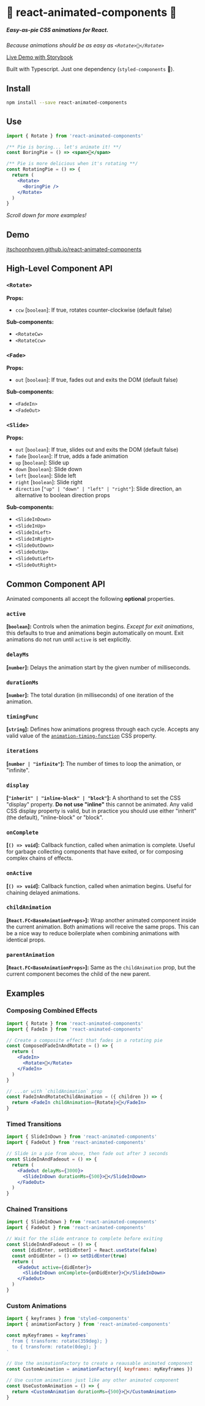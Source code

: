# 🥧 react-animated-components 🥧

##### Easy-as-pie CSS animations for React.

_Because animations should be as easy as `<Rotate>🥧</Rotate>`_

[Live Demo with Storybook](https://jtschoonhoven.github.io/react-animated-components)

Built with Typescript. Just one dependency (`styled-components` 💅).

## Install

```sh
npm install --save react-animated-components
```

## Use

```jsx
import { Rotate } from 'react-animated-components'

/** Pie is boring... let's animate it! **/
const BoringPie = () => <span>🥧</span>

/** Pie is more delicious when it's rotating **/
const RotatingPie = () => {
  return (
    <Rotate>
      <BoringPie />
    </Rotate>
  )
}
```

_Scroll down for more examples!_

## Demo

[jtschoonhoven.github.io/react-animated-components](https://jtschoonhoven.github.io/react-animated-components)

## High-Level Component API

### `<Rotate>`

**Props:**

- `ccw` [`boolean`]: If true, rotates counter-clockwise (default false)

**Sub-components:**

- `<RotateCw>`
- `<RotateCcw>`

### `<Fade>`

**Props:**

- `out` [`boolean`]: If true, fades out and exits the DOM (default false)

**Sub-components:**

- `<FadeIn>`
- `<FadeOut>`

### `<Slide>`

**Props:**

- `out` [`boolean`]: If true, slides out and exits the DOM (default false)
- `fade` [`boolean`]: If true, adds a fade animation
- `up` [`boolean`]: Slide up
- `down` [`boolean`]: Slide down
- `left` [`boolean`]: Slide left
- `right` [`boolean`]: Slide right
- `direction` [`"up" | "down" | "left" | "right"`]: Slide direction, an alternative to boolean direction props

**Sub-components:**

- `<SlideInDown>`
- `<SlideInUp>`
- `<SlideInLeft>`
- `<SlideInRight>`
- `<SlideOutDown>`
- `<SlideOutUp>`
- `<SlideOutLeft>`
- `<SlideOutRight>`

## Common Component API

Animated components all accept the following **optional** properties.

### `active`

**[`boolean`]:** Controls when the animation begins. _Except for exit animations_, this defaults to true and animations begin automatically on mount. Exit animations do not run until `active` is set explicitly.

### `delayMs`

**[`number`]:** Delays the animation start by the given number of milliseconds.

### `durationMs`

**[`number`]:** The total duration (in milliseconds) of one iteration of the animation.

### `timingFunc`

**[`string`]:** Defines how animations progress through each cycle. Accepts any valid value of the [`animation-timing-function`](https://developer.mozilla.org/en-US/docs/Web/CSS/animation-timing-function) CSS property.

### `iterations`

**[`number | "infinite"`]:** The number of times to loop the animation, or "infinite".

### `display`

**[`"inherit" | "inline-block" | "block"`]:** A shorthand to set the CSS "display" property. **Do not use "inline"** this cannot be animated. Any valid CSS display property is valid, but in practice you should use either "inherit" (the default), "inline-block" or "block".

### `onComplete`

**[`() => void`]:** Callback function, called when animation is complete. Useful for garbage collecting components that have exited, or for composing complex chains of effects.

### `onActive`

**[`() => void`]:** Callback function, called when animation begins. Useful for chaining delayed animations.

### `childAnimation`

**[`React.FC<BaseAnimationProps>`]:** Wrap another animated component inside the current animation. Both animations will receive the same props. This can be a nice way to reduce boilerplate when combining animations with identical props.

### `parentAnimation`

**[`React.FC<BaseAnimationProps>`]:** Same as the `childAnimation` prop, but the current component becomes the child of the new parent.

## Examples

### Composing Combined Effects

```jsx
import { Rotate } from 'react-animated-components'
import { FadeIn } from 'react-animated-components'

// Create a composite effect that fades in a rotating pie
const ComposedFadeInAndRotate = () => {
  return (
    <FadeIn>
      <Rotate>🥧</Rotate>
    </FadeIn>
  )
}

// ...or with `childAnimation` prop
const FadeInAndRotateChildAnimation = ({ children }) => {
  return <FadeIn childAnimation={Rotate}>🥧</FadeIn>
}
```

### Timed Transitions

```jsx
import { SlideInDown } from 'react-animated-components'
import { FadeOut } from 'react-animated-components'

// Slide in a pie from above, then fade out after 3 seconds
const SlideInAndFadeout = () => {
  return (
    <FadeOut delayMs={3000}>
      <SlideInDown durationMs={500}>🥧</SlideInDown>
    </FadeOut>
  )
}
```

### Chained Transitions

```jsx
import { SlideInDown } from 'react-animated-components'
import { FadeOut } from 'react-animated-components'

// Wait for the slide entrance to complete before exiting
const SlideInAndFadeout = () => {
  const [didEnter, setDidEnter] = React.useState(false)
  const onDidEnter = () => setDidEnter(true)
  return (
    <FadeOut active={didEnter}>
      <SlideInDown onComplete={onDidEnter}>🥧</SlideInDown>
    </FadeOut>
  )
}
```

### Custom Animations

```jsx
import { keyframes } from 'styled-components'
import { animationFactory } from 'react-animated-components'

const myKeyframes = keyframes`
  from { transform: rotate(359deg); }
  to { transform: rotate(0deg); }
`

// Use the animationFactory to create a reausable animated component
const CustomAnimation = animationFactory({ keyframes: myKeyframes })

// Use custom animations just like any other animated component
const UseCustomAnimation = () => {
  return <CustomAnimation durationMs={500}>🥧</CustomAnimation>
}
```
